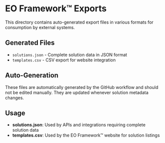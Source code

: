 # EO Framework™ Exports

This directory contains auto-generated export files in various formats for consumption by external systems.

## Generated Files

- `solutions.json` - Complete solution data in JSON format
- `templates.csv` - CSV export for website integration

## Auto-Generation

These files are automatically generated by the GitHub workflow and should not be edited manually. They are updated whenever solution metadata changes.

## Usage

- **solutions.json**: Used by APIs and integrations requiring complete solution data
- **templates.csv**: Used by the EO Framework™ website for solution listings
